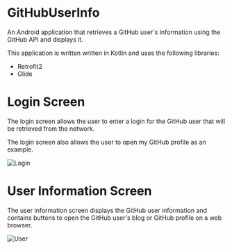 # GitHubUserInfo
An Android application that retrieves a GitHub user's information using the GitHub API and displays it.

This application is written written in Kotlin and uses the following libraries:

* Retrofit2
* Glide

# Login Screen

The login screen allows the user to enter a login for the GitHub user that will be retrieved from the network. 

The login screen also allows the user to open my GitHub profile as an example.

![Login](https://i.imgur.com/UMnwuHb.jpg)

# User Information Screen

The user information screen displays the GitHub user information and contains buttons to open the GitHub user's blog or GitHub profile on a web browser.

![User](https://i.imgur.com/qdqnb1E.jpg)
